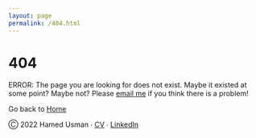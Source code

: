 ```yaml
---
layout: page
permalink: /404.html
---
```


# 404

ERROR: The page you are looking for does not exist. Maybe it existed at some point? Maybe not?
Please <a href="mailto:hamedusman@live.com">email me</a> if you think there is a problem!

Go back to <a href="http://hamedusman.github.io">Home</a>

<div class="footer">
  <p>Ⓒ 2022 Hamed Usman ∙ <a href="{{ BASE_PATH }}/assets/CV.pdf">CV</a> ∙ <a href="https://linkedin.com/in/hamedusman">LinkedIn</a> </p>
</div>
